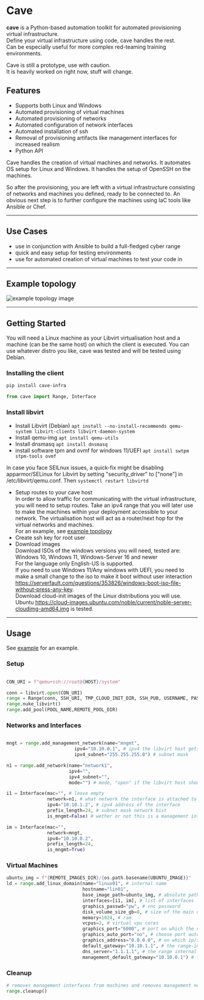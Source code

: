 # Cave

**cave** is a Python-based automation toolkit for automated provisioning virtual infrastructure.  
Define your virtual infrastructure using code, cave handles the rest.  
Can be especially useful for more complex red-teaming training environments.  

Cave is still a prototype, use with caution.  
It is heavily worked on right now, stuff will change.  

## Features

* Supports both Linux and Windows
* Automated provisioning of virtual machines
* Automated provisioning of networks
* Automated configuration of network interfaces
* Automated installation of ssh
* Removal of provisioning artifacts like management interfaces for increased realism
* Python API

Cave handles the creation of virtual machines and networks.
It automates OS setup for Linux and Windows.
It handles the setup of OpenSSH on the machines.

So after the provisioning, you are left with a virtual infrastructure consisting of networks and machines you defined, ready to be connected to.
An obvious next step is to further configure the machines using IaC tools like Ansible or Chef.

---

## Use Cases
* use in conjunction with Ansible to build a full-fledged cyber range
* quick and easy setup for testing environments
* use for automated creation of virtual machines to test your code in

---
## Example topology
![example topology image](./assets/example_topology.drawio.png)

---

## Getting Started

You will need a Linux machine as your Libvirt virtualisation host and a machine (can be the same host) on which the client is executed.
You can use whatever distro you like, cave was tested and will be tested using Debian.

### Installing the client

```BASH
pip install cave-infra
```

```python
from cave import Range, Interface
```

### Install libvirt
* Install Libvirt (Debian) `apt install --no-install-recommends qemu-system libvirt-clients libvirt-daemon-system`
* Install qemu-img `apt install qemu-utils`
* Install dnsmasq `apt install dnsmasq`
* install software tpm and ovmf for windows 11/UEFI `apt install swtpm stpm-tools ovmf`

In case you face SElLnux issues, a quick-fix might be disabling apparmor/SELinux for Libvirt by setting "security_driver" to ["none"] in /etc/libvirt/qemu.conf. Then `systemctl restart libvirtd`  

* Setup routes to your cave host  
In order to allow traffic for communicating with the virtual infrastructure, you will need to setup routes.
Take an ipv4 range that you will later use to make the machines within your deployment accessible to your network.
The virtualisation host will act as a router/next hop for the virtual networks and machines.  
For an example, see [example topology](assets/example_topology.drawio.png)
* Create ssh key for root user  
* Download images  
Download ISOs of the windows versions you will need, tested are: Windows 10, Windows 11, Windows-Server 16 and newer  
For the language only English-US is supported.  
If you need to use Windows 11/Any windows with UEFI, you need to make a small change to the iso to make it boot without user interaction <https://serverfault.com/questions/353826/windows-boot-iso-file-without-press-any-key>.  
Download cloud-init images of the Linux distributions you will use. Ubuntu <https://cloud-images.ubuntu.com/noble/current/noble-server-cloudimg-amd64.img> is tested.

---

## Usage
See [example](test/test.py) for an example.  

### Setup
```python

CON_URI = f"qemu+ssh://root@{HOST}/system"

conn = libvirt.open(CON_URI)
range = Range(conn, SSH_URI, TMP_CLOUD_INIT_DIR, SSH_PUB, USERNAME, PASSWORD)
range.nuke_libvirt()
range.add_pool(POOL_NAME,REMOTE_POOL_DIR)
```

### Networks and Interfaces
```python

mngt = range.add_management_network(name="mngmt", 
                         ipv4="10.10.0.1", # ipv4 the libvirt host gets inside the network, it then acts as gateway
                         ipv4_subnet="255.255.255.0") # subnet mask

n1 = range.add_network(name="network1", 
                       ipv4="", 
                       ipv4_subnet="", 
                       mode="") # mode, "open" if the libvirt host should route to and from the network

i1 = Interface(mac="", # leave empty 
               network=n1, # what network the interface is attached to
               ipv4="10.10.1.2", # ipv4 address of the interface
               prefix_length=24, # subnet mask network bist
               is_mngmt=False) # wether or not this is a management interface e.g. is connected to a management network, mngmt interfaces will be detatched in the cleanup phase

im = Interface(mac="", 
               network=mngt, 
               ipv4="10.10.0.2", 
               prefix_length=24, 
               is_mngmt=True) 
```

### Virtual Machines
```python
ubuntu_img = f"{REMOTE_IMAGES_DIR}/{os.path.basename(UBUNTU_IMAGE)}"
ld = range.add_linux_domain(name="linux01", # internal name
                            hostname="lin01", 
                            base_image_path=ubuntu_img, # absolute path to the cloud-init base image on the libvirt host
                            interfaces=[i1, im], # list of interfaces
                            graphics_passwd="pw", # vnc password
                            disk_volume_size_gb=8, # size of the main disk in GB
                            memory=1024, # ram
                            vcpus=2, # virtual vpu cores
                            graphics_port="6000", # port on which the vnc server listens
                            graphics_auto_port="no", # choose port automatically, no if graphics_port is set
                            graphics_address="0.0.0.0", # on which ip/interface the vnc server should listen
                            default_gateway="10.10.1.1", # the range-internal default gateway
                            dns_server="1.1.1.1", # the range internal dns server
                            management_default_gateway="10.10.0.1") # the default gateway for the management interface
```

### Cleanup
```python
# removes management interfaces from machines and removes management network
range.cleanup()
```
